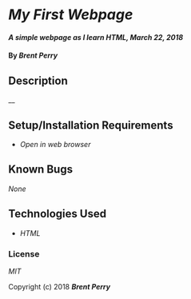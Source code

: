 # _My First Webpage_

#### _A simple webpage as I learn HTML, March 22, 2018_

#### By _**Brent Perry**_

## Description

__

## Setup/Installation Requirements

* _Open in web browser_

## Known Bugs

_None_

## Technologies Used

* _HTML_

### License

*MIT*

Copyright (c) 2018 **_Brent Perry_**
